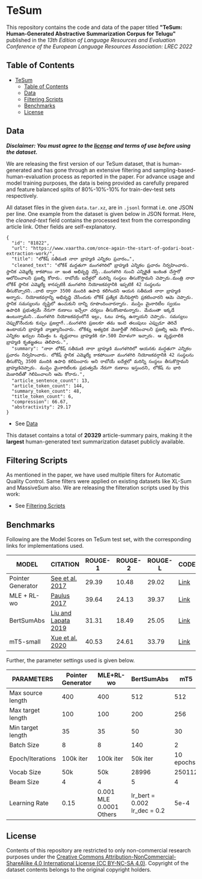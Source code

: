 # TeSum

This repository contains the code and data of the paper titled **"TeSum: Human-Generated Abstractive Summarization Corpus for Telugu"** published in the *13th Edition of Language Resources and Evaluation Conference of the European Language Resources Association: LREC 2022*

## Table of Contents

- [TeSum](#tesum)
  - [Table of Contents](#table-of-contents)
  - [Data](#data)
  - [Filtering Scripts](#filtering-scripts)
  - [Benchmarks](#benchmarks)
  - [License](#license)



## Data
  
  ***Disclaimer: You must agree to the [license](#license) and terms of use before using the dataset.***
  
  We are releasing the first version of our TeSum dataset, that is human-generated and has gone through an extensive filtering and sampling-based-human-evaluation process as reported in the paper. For advance usage and model training purposes, the data is being provided as carefully prepared and feature balanced splits of 80%-10%-10% for train-dev-test sets respectively.
  
  All dataset files in the given `data.tar.xz`, are in `.jsonl` format i.e. one JSON per line. One example from the dataset is given below in JSON format. Here, the *cleaned-text* field contains the processed text from the corresponding article link. Other fields are self-explanatory.  
  ```
  {
  	"id": "81822", 
  	"url": "https://www.vaartha.com/once-again-the-start-of-godari-boat-extraction-work/", 
  	"title": "లోకేష్ సతీమణి నారా బ్రాహ్మణి ఎన్నికల ప్రచారం…", 
  	"cleaned_text": "లోకేశ్ మద్దతుగా మంగళగిరిలో బ్రాహ్మణి ఎన్నికల ప్రచారం నిర్వహించారు. స్థానిక ఎమ్మెల్యే కాకపోయి నా ఇంత అభివృద్ధి చేస్తే..మంగళగిరి నుంచి ఎన్నికైతే ఇంకెంత చేస్తారో ఆలోచించాలని ప్రజల్ని కోరారు. రాబోయే ఐదేళ్లలో మరిన్ని సంస్థలు తీసుకొస్తామని చెప్పారు.మంత్రి నారా లోకేశ్ స్థానిక ఎమ్మెల్యే కానప్పటికీ మంగళగిరి నియోజకవర్గానికి ఇప్పటికే 42 సంస్థలను తీసుకొచ్చారని..వాటి ద్వారా 3500 మందికి ఉపాధి కలిగిందని ఆయన సతీమణి నారా బ్రాహ్మణి అన్నారు. నియోజకవర్గాన్ని అభివృద్ధి చేసేందుకు లోకేశ్ ప్రత్యేక మేనిఫెస్టోని ప్రకటించారని ఆమె చెప్పారు. స్థానిక సమస్యలను దృష్టిలో ఉంచుకుని దాన్ని రూపొందించారన్నారు. ముస్లిం మైనారిటీల స్వయం ఉపాధికి ప్రభుత్వమే నేరుగా రుణాలు ఇచ్చేలా చర్యలు తీసుకొంటామన్నారు. మేమంతా ఇక్కడే ఉంటున్నామని..మంగళగిరి నియోజకవర్గంలోనే ఇల్లు, ఓటు హక్కు ఉన్నాయని చెప్పారు. సమస్యలు చెప్పుకొనేందుకు కుప్పం ప్రజల్లాగే..మంగళగిరి ప్రజలకూ తమ ఇంటి తలుపులు ఎప్పుడూ తెరిచే ఉంటాయని బ్రాహ్మణి వ్యాఖ్యానించారు. లోకేశ్ను అత్యధిక మెజార్టీతో గెలిపించాలని ప్రజల్ని ఆమె కోరారు. ఎన్నికల ఖర్చుల నిమిత్తం ఓ వృద్ధురాలు బ్రాహ్మణికి రూ.500 విరాళంగా ఇచ్చారు. ఆ వృద్ధురాలికి బ్రాహ్మణి కృతజ్ఞతలు తెలిపారు.", 
  	"summary": "నారా లోకేష్ సతీమణి నారా బ్రాహ్మణి మంగళగిరిలో ఆయనకు మద్దతుగా ఎన్నికల ప్రచారం నిర్వహించారు. లోకేష్ స్థానిక ఎమ్మెల్యే కాకపోయినా మంగళగిరి నియోజకవర్గానికి 42 సంస్థలను తీసుకొచ్చి 3500 మందికి ఉపాధి కలిపించారు అని రాబోయే ఐదేళ్లలో మరిన్ని సంస్థలు తీసుకొస్తామని బ్రాహ్మణిచెప్పారు. ముస్లిం మైనారిటీలకు ప్రభుత్వమే నేరుగా రుణాలు ఇస్తుందని, లోకేష్ ను భారి మెజారిటీతో గెలిపించాలని ఆమె కోరారు.", 
  	"article_sentence_count": 13, 
  	"article_token_count": 144, 
  	"summary_token_count": 48, 
  	"title_token_count": 6, 
  	"compression": 66.67, 
  	"abstractivity": 29.17
  }
  
  ```

   * See [Data](data/tesum/)

  This dataset contains a total of **20329** article-summary pairs, making it the **largest** human-generated text summarization dataset publicly available.

## Filtering Scripts
  As mentioned in the paper, we have used multiple filters for Automatic Quality Control. Same filters were applied on existing datasets like XL-Sum and MassiveSum also. We are releasing the filteration scripts used by this work:
  * See [Filtering Scripts](filtering_scripts/)

## Benchmarks

Following are the Model Scores on TeSum test set, with the corresponding links for implementations used.

MODEL | CITATION | ROUGE-1 | ROUGE-2 | ROUGE-L | CODE
------|----------|---------|---------|---------|-------------
Pointer Generator | [See et al. 2017](https://nlp.stanford.edu/pubs/see2017get.pdf) | 29.39 | 10.48 | 29.02 | [Link](https://github.com/atulkum/pointer_summarizer)
MLE + RL-wo | [Paulus 2017](https://arxiv.org/pdf/1705.04304.pdf?ref=hackernoon.com) | 39.64 | 24.13 | 39.37 | [Link](https://github.com/rohithreddy024/Text-Summarizer-Pytorch) 
BertSumAbs | [Liu and Lapata 2019](https://arxiv.org/pdf/1908.08345.pdf?ref=hackernoon.com) | 31.31 | 18.49 | 25.05 | [Link](https://github.com/nlpyang/PreSumm)
mT5-small | [Xue et al. 2020](https://arxiv.org/pdf/2010.11934.pdf) | 40.53 | 24.61 | 33.79 | [Link](https://github.com/csebuetnlp/xl-sum)


Further, the parameter settings used is given below.

PARAMETERS | Pointer Generator | MLE+RL-wo | BertSumAbs | mT5
-----------|-------------------|-----------|------------|-------
Max source length | 400 | 400 | 512 | 512
Max target length | 100 | 100 | 200 | 256
Min target length | 35 | 35 | 50 | 30
Batch Size | 8 | 8 | 140 | 2
Epoch/Iterations | 100k iter | 100k iter | 50k iter | 10 epochs
Vocab Size | 50k | 50k | 28996 | 250112
Beam Size | 4 | 4 | 5 | 4
Learning Rate | 0.15 | 0.001 MLE <br> 0.0001 Others | lr_bert = 0.002 <br> lr_dec = 0.2 | 5e-4


## License
Contents of this repository are restricted to only non-commercial research purposes under the [Creative Commons Attribution-NonCommercial-ShareAlike 4.0 International License (CC BY-NC-SA 4.0)](https://creativecommons.org/licenses/by-nc-sa/4.0/). 
Copyright of the dataset contents belongs to the original copyright holders.


